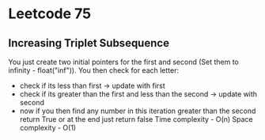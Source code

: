 # Leetcode 75
## Increasing Triplet Subsequence
You just create two initial pointers for the first and second (Set them to infinity - float("inf")).
You then check for each letter:
- check if its less than first -> update with first
- check if its greater than the first and less than the second -> update with second
- now if you then find any number in this iteration greater than the second return True
or at the end just return false
Time complexity - O(n)
Space complexity - O(1)
